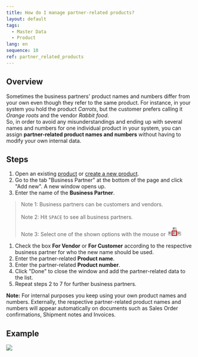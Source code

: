 ```yaml
---
title: How do I manage partner-related products?
layout: default
tags:
  - Master Data
  - Product
lang: en
sequence: 10
ref: partner_related_products
---
```


## Overview
Sometimes the business partners' product names and numbers differ from your own even though they refer to the same product. For instance, in your system you hold the product *Carrots*, but the customer prefers calling it *Orange roots* and the vendor *Rabbit food*.<br>
So, in order to avoid any misunderstandings and ending up with several names and numbers for one individual product in your system, you can assign **partner-related product names and numbers** without having to modify your own internal data.

## Steps
1. Open an existing [product](Menu) or [create a new product](NewProduct).
1. Go to the tab "Business Partner" at the bottom of the page and click "Add new". A new window opens up.
1. Enter the name of the **Business Partner**.
 > Note 1: Business partners can be customers and vendors.<br><br>
 > Note 2: Hit `SPACE` to see all business partners.<br><br>
 > Note 3: Select one of the shown options with the mouse or ![](../DE/assets/Workflow_Auftrag_Bis_Rechnung_WebUI-73797.png)

1. Check the box **For Vendor** or **For Customer** according to the respective business partner for who the new name should be used.
1. Enter the partner-related **Product name**.
1. Enter the partner-related **Product number**.
1. Click "Done" to close the window and add the partner-related data to the list.
1. Repeat steps 2 to 7 for further business partners.

**Note:** For internal purposes you keep using your own product names and numbers. Externally, the respective partner-related product names and numbers will appear automatically on documents such as Sales Order confirmations, Shipment notes and Invoices.

## Example

![](assets/Partner_related_products.gif)
